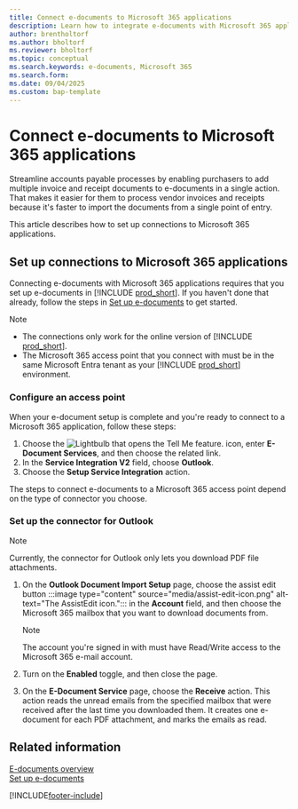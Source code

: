 ```yaml
---
title: Connect e-documents to Microsoft 365 applications
description: Learn how to integrate e-documents with Microsoft 365 applications.
author: brentholtorf
ms.author: bholtorf
ms.reviewer: bholtorf
ms.topic: conceptual
ms.search.keywords: e-documents, Microsoft 365
ms.search.form: 
ms.date: 09/04/2025
ms.custom: bap-template
---
```


# Connect e-documents to Microsoft 365 applications

Streamline accounts payable processes by enabling purchasers to add multiple invoice and receipt documents to e-documents in a single action. That makes it easier for them to process vendor invoices and receipts because it's faster to import the documents from a single point of entry.

This article describes how to set up connections to Microsoft 365 applications.

## Set up connections to Microsoft 365 applications

Connecting e-documents with Microsoft 365 applications requires that you set up e-documents in [!INCLUDE [prod_short](includes/prod_short.md)]. If you haven't done that already, follow the steps in [Set up e-documents](finance-how-setup-edocuments.md) to get started.

> [!NOTE]
>
> * The connections only work for the online version of [!INCLUDE [prod_short](includes/prod_short.md)].
> * The Microsoft 365 access point that you connect with must be in the same Microsoft Entra tenant as your [!INCLUDE [prod_short](includes/prod_short.md)] environment.

### Configure an access point

When your e-document setup is complete and you're ready to connect to a Microsoft 365 application, follow these steps:

1. Choose the ![Lightbulb that opens the Tell Me feature.](media/ui-search/search_small.png "Tell me what you want to do") icon, enter **E-Document Services**, and then choose the related link.
1. In the **Service Integration V2** field, choose **Outlook**.
1. Choose the **Setup Service Integration** action.

The steps to connect e-documents to a Microsoft 365 access point depend on the type of connector you choose.

### Set up the connector for Outlook

> [!NOTE]
> Currently, the connector for Outlook only lets you download PDF file attachments.

1. On the **Outlook Document Import Setup** page, choose the assist edit button :::image type="content" source="media/assist-edit-icon.png" alt-text="The AssistEdit icon."::: in the **Account** field, and then choose the Microsoft 365 mailbox that you want to download documents from.

   > [!NOTE]
   > The account you're signed in with must have Read/Write access to the Microsoft 365 e-mail account.

1. Turn on the **Enabled** toggle, and then close the page.
1. On the **E-Document Service** page, choose the **Receive** action. This action reads the unread emails from the specified mailbox that were received after the last time you downloaded them. It creates one e-document for each PDF attachment, and marks the emails as read.

## Related information

[E-documents overview](finance-edocuments-overview.md)  
[Set up e-documents](finance-how-setup-edocuments.md)  

[!INCLUDE[footer-include](includes/footer-banner.md)]